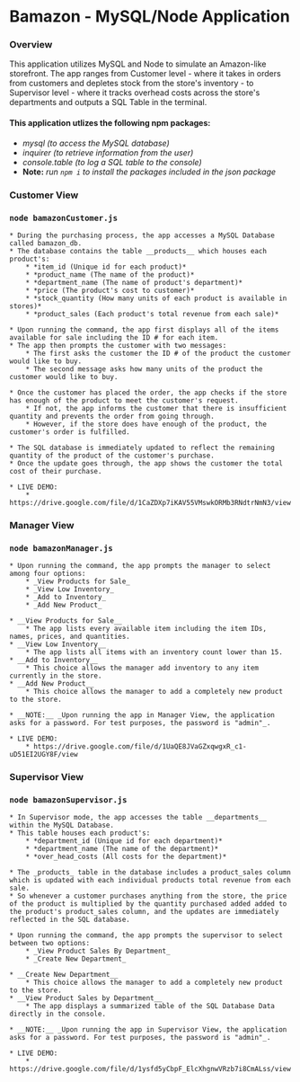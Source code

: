 # Bamazon - MySQL/Node Application

### Overview
This application utilizes MySQL and Node to simulate an Amazon-like storefront. The app ranges from Customer level - where it takes in orders from customers and depletes stock from the store's inventory - to Supervisor level - where it tracks overhead costs across the store's departments and outputs a SQL Table in the terminal.

#### __This application utlizes the following npm packages:__
* _mysql (to access the MySQL database)_
* _inquirer (to retrieve information from the user)_
* _console.table (to log a SQL table to the console)_
* __Note:__ _run `npm i` to install the packages included in the json package_

### __Customer View__
### `node bamazonCustomer.js`

    * During the purchasing process, the app accesses a MySQL Database called bamazon_db.
    * The database contains the table __products__ which houses each product's:
        * *item_id (Unique id for each product)*
        * *product_name (The name of the product)*
        * *department_name (The name of product's department)*
        * *price (The product's cost to customer)*
        * *stock_quantity (How many units of each product is available in stores)*
        * *product_sales (Each product's total revenue from each sale)*

    * Upon running the command, the app first displays all of the items available for sale including the ID # for each item.
    * The app then prompts the customer with two messages:
        * The first asks the customer the ID # of the product the customer would like to buy.
        * The second message asks how many units of the product the customer would like to buy.

    * Once the customer has placed the order, the app checks if the store has enough of the product to meet the customer's request.
        * If not, the app informs the customer that there is insufficient quantity and prevents the order from going through.
        * However, if the store does have enough of the product, the customer's order is fulfilled.

    * The SQL database is immediately updated to reflect the remaining quantity of the product of the customer's purchase.
    * Once the update goes through, the app shows the customer the total cost of their purchase.

    * LIVE DEMO:
        * https://drive.google.com/file/d/1CaZDXp7iKAV55VMswkORMb3RNdtrNmN3/view


### __Manager View__
### `node bamazonManager.js`

    * Upon running the command, the app prompts the manager to select among four options:
        * _View Products for Sale_
        * _View Low Inventory_
        * _Add to Inventory_
        * _Add New Product_

    * __View Products for Sale__
        * The app lists every available item including the item IDs, names, prices, and quantities.
    * __View Low Inventory__
        * The app lists all items with an inventory count lower than 15.
    * __Add to Inventory__
        * This choice allows the manager add inventory to any item currently in the store.
    * __Add New Product__
        * This choice allows the manager to add a completely new product to the store.

    * __NOTE:__ _Upon running the app in Manager View, the application asks for a password. For test purposes, the password is "admin"_.

    * LIVE DEMO:
        * https://drive.google.com/file/d/1UaQE8JVaGZxqwgxR_c1-uD51EI2UGY8F/view

### __Supervisor View__
### `node bamazonSupervisor.js`

    * In Supervisor mode, the app accesses the table __departments__ within the MySQL Database.
    * This table houses each product's:
        * *department_id (Unique id for each department)*
        * *department_name (The name of the department)*
        * *over_head_costs (All costs for the department)*

    * The _products_ table in the database includes a product_sales column which is updated with each individual products total revenue from each sale.
    * So whenever a customer purchases anything from the store, the price of the product is multiplied by the quantity purchased added added to the product's product_sales column, and the updates are immediately reflected in the SQL database.

    * Upon running the command, the app prompts the supervisor to select between two options:
        * _View Product Sales By Department_
        * _Create New Department_

    * __Create New Department__
        * This choice allows the manager to add a completely new product to the store.
    * __View Product Sales by Department__
        * The app displays a summarized table of the SQL Database Data directly in the console.

    * __NOTE:__ _Upon running the app in Supervisor View, the application asks for a password. For test purposes, the password is "admin"_.

    * LIVE DEMO:
        * https://drive.google.com/file/d/1ysfd5yCbpF_ElcXhgnwVRzb7i8CmALss/view